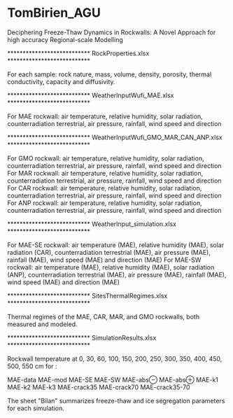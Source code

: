 # TomBirien_AGU
Deciphering Freeze-Thaw Dynamics in Rockwalls: A Novel Approach for high accuracy Regional-scale Modelling



*************************** RockProperties.xlsx ***************************

For each sample: rock nature, mass, volume, density, porosity, thermal conductivity, capacity and diffusivity.



*************************** WeatherInputWufi_MAE.xlsx ***************************

For MAE rockwall: air temperature, relative humidity, solar radiation, counterradiation terrestrial, air pressure, rainfall, wind speed and direction



*************************** WeatherInputWufi_GMO_MAR_CAN_ANP.xlsx ***************************

For GMO rockwall: air temperature, relative humidity, solar radiation, counterradiation terrestrial, air pressure, rainfall, wind speed and direction
For MAR rockwall: air temperature, relative humidity, solar radiation, counterradiation terrestrial, air pressure, rainfall, wind speed and direction
For CAR rockwall: air temperature, relative humidity, solar radiation, counterradiation terrestrial, air pressure, rainfall, wind speed and direction
For ANP rockwall: air temperature, relative humidity, solar radiation, counterradiation terrestrial, air pressure, rainfall, wind speed and direction



*************************** WeatherInput_simulation.xlsx ***************************

For MAE-SE rockwall: air temperature (MAE), relative humidity (MAE), solar radiation (CAR), counterradiation terrestrial (MAE), air pressure (MAE), rainfall (MAE), wind speed (MAE) and direction (MAE)
For MAE-SW rockwall: air temperature (MAE), relative humidity (MAE), solar radiation (ANP), counterradiation terrestrial (MAE), air pressure (MAE), rainfall (MAE), wind speed (MAE) and direction (MAE)



*************************** SitesThermalRegimes.xlsx ***************************

Thermal regimes of the MAE, CAR, MAR, and GMO rockwalls, both measured and modeled.



*************************** SimulationResults.xlsx ***************************

Rockwall temperature at 0, 30, 60, 100, 150, 200, 250, 300, 350, 400, 450, 500, 550 cm for :

MAE-data
MAE-mod
MAE-SE
MAE-SW
MAE-abs⊖
MAE-abs⊕
MAE-k1
MAE-k2
MAE-k3
MAE-crack35
MAE-crack70
MAE-crack35-70

The sheet "Bilan" summarizes freeze-thaw and ice segregation parameters for each simulation.
